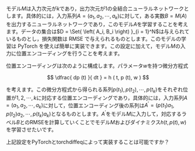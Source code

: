 モデル$M$は入力次元が$k$であり，出力次元が$1$の全結合ニューラルネットワークとします。具体的には，入力系列$A = \left( a_1, a_2, \cdots, a_k \right)$に対して，ある実数$B = M \left( A \right)$を出力するニューラルネットワークであり，このモデル$A$を学習することを考えます。データの集合は$D = \Set{ \left( A_i, B_i \right) }_{i = 1}^N$は与えられているものとし，損失関数は RMSE で与えられるものとします。このモデルの学習は PyTorch を使えば簡単に実装できます。この設定に加えて，モデル$M$の入力に位置エンコーディングを行うことを考えます。

位置エンコーディングは次のように構成します。パラメータ$w$を持つ微分方程式

$$
\dfrac{ dp (t) }{ dt } = h ( t, p (t), w )
$$

を考えます。この微分方程式から得られる系列$p(t_1), p(t_2), \cdots, p(t_k)$をそれぞれ位置が$1, 2, \cdots, k$に対応する位置エンコーディングであり，具体的には，入力系列$A = \left( a_1, a_2, \cdots, a_k \right)$に対して，位置エンコーディング後の系列は$A^\prime = \left( p(t_1)a_1, p(t_2)a_2, \cdots, p(t_k)a_k \right)$となるものとします。$A^\prime$をモデル$M$に入力して，対応するラベル$B$とのRMSEを計算していくことでモデル$M$およびダイナミクス$h ( t, p (t), w )$を学習させたいです。

上記設定をPyTorchとtorchdiffeqによって実装することは可能ですか？

